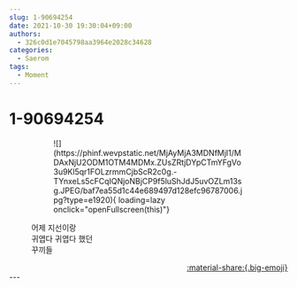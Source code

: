 ```yaml
---
slug: 1-90694254
date: 2021-10-30 19:30:04+09:00
authors:
  - 326c0d1e7045798aa3964e2028c34628
categories:
  - Saerom
tags:
  - Moment
---
```


# 1-90694254

<div class="post-container" markdown="1">
<div class="content-container md-sidebar__scrollwrap" markdown="1">


<figure markdown="1">
<figure markdown="1">
![](https://phinf.wevpstatic.net/MjAyMjA3MDNfMjI1/MDAxNjU2ODM1OTM4MDMx.ZUsZRtjDYpCTmYFgVo3u9Kl5qr1FOLzrmmCjbScR2c0g.-TYnxeLs5cFCqIQNjoNBjCP9f5luShJdJ5uvOZLm13sg.JPEG/baf7ea55d1c44e689497d128efc96787006.jpg?type=e1920){ loading=lazy onclick="openFullscreen(this)"}
</figure>
<figcaption>어제 지선이랑 <br>귀엽다 귀엽다 했던 <br>꾸끼들</figcaption>
</figure>


</div>
</div>

<div style="text-align: right;" markdown="1">
<a href="https://weverse.io/fromis9/moment/326c0d1e7045798aa3964e2028c34628/post/1-90694254" style="text-align: right;">:material-share:{.big-emoji}</a>
</div>
---
